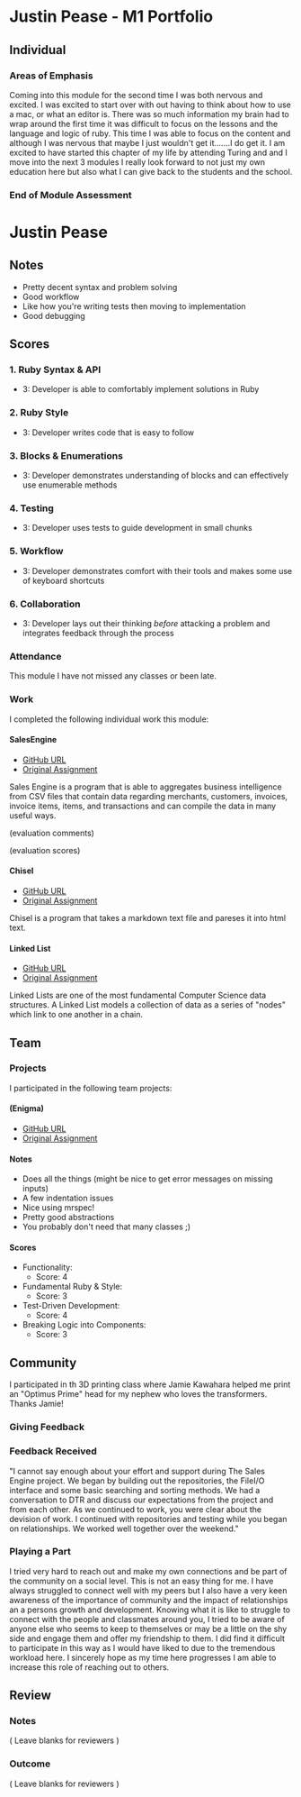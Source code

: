 # Justin Pease - M1 Portfolio

## Individual

### Areas of Emphasis

Coming into this module for the second time I was both nervous and excited.  I was excited to start over with out having to think about how to use a mac, or what an editor is.  There was so much information my brain had to wrap around the first time it was difficult to focus on the lessons and the language and logic of ruby.  This time I was able to focus on the content and although I was nervous that maybe I just wouldn't get it.......I do get it.  I am excited to have started this chapter of my life by attending Turing and and I move into the next 3 modules I really look forward to not just my own education here but also what I can give back to the students and the school.

### End of Module Assessment

# Justin Pease

## Notes

* Pretty decent syntax and problem solving
* Good workflow
* Like how you're writing tests then moving to implementation
* Good debugging

## Scores

### 1. Ruby Syntax & API

* 3: Developer is able to comfortably implement solutions in Ruby

### 2. Ruby Style

* 3: Developer writes code that is easy to follow

### 3. Blocks & Enumerations

* 3: Developer demonstrates understanding of blocks and can effectively use enumerable methods

### 4. Testing

* 3: Developer uses tests to guide development in small chunks

### 5. Workflow

* 3: Developer demonstrates comfort with their tools and makes some use of keyboard shortcuts

### 6. Collaboration

* 3: Developer lays out their thinking *before* attacking a problem and integrates feedback through the process

### Attendance

This module I have not missed any classes or been late.  

### Work

I completed the following individual work this module:

#### SalesEngine

* [GitHub URL](https://github.com/NicoleHall/sales-engine)
* [Original Assignment](https://github.com/turingschool/curriculum/blob/master/source/projects/sales_engine.markdown)

Sales Engine is a program that is able to aggregates business intelligence from CSV files that contain data regarding merchants, customers, invoices, invoice items, items, and transactions and can compile the data in many useful ways.

(evaluation comments)

(evaluation scores)

#### Chisel

* [GitHub URL](https://github.com/Jpease1020/Chisel1.2)
* [Original Assignment](https://github.com/turingschool/curriculum/blob/master/source/projects/chisel.markdown)

Chisel is a program that takes a markdown text file and pareses it into html text.

#### Linked List

* [GitHub URL](https://github.com/Jpease1020/Linked_Lists)
* [Original Assignment](https://github.com/turingschool/challenges/blob/master/linked_lists.markdown)

Linked Lists are one of the most fundamental Computer Science data structures. A Linked List models a collection of data as a series of "nodes" which link to one another in a chain.

## Team

### Projects

I participated in the following team projects:

#### (Enigma)

* [GitHub URL](https://github.com/Jpease1020/Enigma)
* [Original Assignment](https://github.com/turingschool/curriculum/blob/a5c68d5a08edd80f3de1cc6550b1576f982268a8/source/projects/enigma.markdown)

#### Notes
* Does all the things (might be nice to get error messages on missing inputs)
* A few indentation issues
* Nice using mrspec!
* Pretty good abstractions
* You probably don't need that many classes ;)

#### Scores

* Functionality:
  * Score: 4
* Fundamental Ruby & Style:
  * Score: 3
* Test-Driven Development:
  * Score: 4
* Breaking Logic into Components:
  * Score: 3

## Community

I participated in th 3D printing class where Jamie Kawahara helped me print an "Optimus Prime" head for my nephew who loves the transformers.  Thanks Jamie!

### Giving Feedback



### Feedback Received

"I cannot say enough about your effort and support during The Sales Engine project.  We began by building out the repositories, the FileI/O interface and some basic searching and sorting methods.  We had a conversation to DTR and discuss our expectations from the project and from each other.  As we continued to work, you were clear about the devision of work.  I continued with repositories and testing while you began on relationships.  We worked well together over the weekend."

### Playing a Part

I tried very hard to reach out and make my own connections and be part of the community on a social level.  This is not an easy thing for me.  I have always struggled to connect well with my peers but I also have a very keen awareness of the importance of community and the impact of relationships an a persons growth and development.  Knowing what it is like to struggle to connect with the people and classmates around you, I tried to be aware of anyone else who seems to keep to themselves or may be a little on the shy side and engage them and offer my friendship to them.  I did find it difficult to participate in this way as I would have liked to due to the tremendous workload here.  I sincerely hope as my time here progresses I am able to increase this role of reaching out to others.  

## Review

### Notes

( Leave blanks for reviewers )

### Outcome

( Leave blanks for reviewers )
